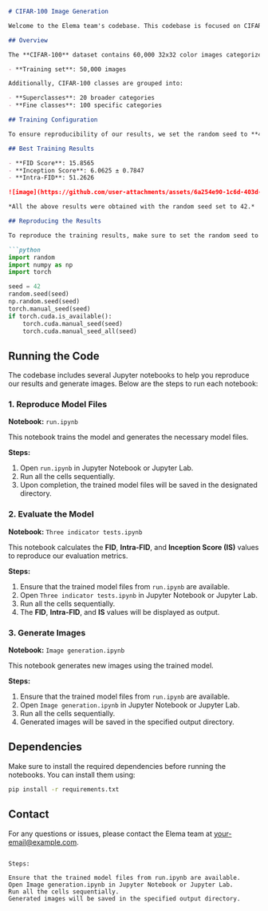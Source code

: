 ```markdown
# CIFAR-100 Image Generation

Welcome to the Elema team's codebase. This codebase is focused on CIFAR-100 image generation.

## Overview

The **CIFAR-100** dataset contains 60,000 32x32 color images categorized into 100 fine-grained classes, with 600 images per class. The dataset is divided into:

- **Training set**: 50,000 images

Additionally, CIFAR-100 classes are grouped into:

- **Superclasses**: 20 broader categories
- **Fine classes**: 100 specific categories

## Training Configuration

To ensure reproducibility of our results, we set the random seed to **42** during the training process.

## Best Training Results

- **FID Score**: 15.8565  
- **Inception Score**: 6.0625 ± 0.7847  
- **Intra-FID**: 51.2626  

![image](https://github.com/user-attachments/assets/6a254e90-1c6d-403d-87b2-72902f4d1b00)

*All the above results were obtained with the random seed set to 42.*

## Reproducing the Results

To reproduce the training results, make sure to set the random seed to **42** in your environment. This can typically be done by setting the seed in your training script as follows:

```python
import random
import numpy as np
import torch

seed = 42
random.seed(seed)
np.random.seed(seed)
torch.manual_seed(seed)
if torch.cuda.is_available():
    torch.cuda.manual_seed(seed)
    torch.cuda.manual_seed_all(seed)
```

## Running the Code

The codebase includes several Jupyter notebooks to help you reproduce our results and generate images. Below are the steps to run each notebook:

### 1. Reproduce Model Files

**Notebook:** `run.ipynb`

This notebook trains the model and generates the necessary model files.

**Steps:**
1. Open `run.ipynb` in Jupyter Notebook or Jupyter Lab.
2. Run all the cells sequentially.
3. Upon completion, the trained model files will be saved in the designated directory.

### 2. Evaluate the Model

**Notebook:** `Three indicator tests.ipynb`

This notebook calculates the **FID**, **Intra-FID**, and **Inception Score (IS)** values to reproduce our evaluation metrics.

**Steps:**
1. Ensure that the trained model files from `run.ipynb` are available.
2. Open `Three indicator tests.ipynb` in Jupyter Notebook or Jupyter Lab.
3. Run all the cells sequentially.
4. The **FID**, **Intra-FID**, and **IS** values will be displayed as output.

### 3. Generate Images

**Notebook:** `Image generation.ipynb`

This notebook generates new images using the trained model.

**Steps:**
1. Ensure that the trained model files from `run.ipynb` are available.
2. Open `Image generation.ipynb` in Jupyter Notebook or Jupyter Lab.
3. Run all the cells sequentially.
4. Generated images will be saved in the specified output directory.

## Dependencies

Make sure to install the required dependencies before running the notebooks. You can install them using:

```bash
pip install -r requirements.txt
```

## Contact

For any questions or issues, please contact the Elema team at [your-email@example.com](mailto:your-email@example.com).
```

Steps:

Ensure that the trained model files from run.ipynb are available.
Open Image generation.ipynb in Jupyter Notebook or Jupyter Lab.
Run all the cells sequentially.
Generated images will be saved in the specified output directory.
